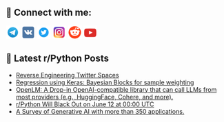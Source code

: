 ## 🔎 Connect with me:
[<img src="https://github.com/bullbesh/bullbesh/blob/main/images/Telegram.png" width="32" height="32" />](https://t.me/bullbesh)
[<img src="https://github.com/bullbesh/bullbesh/blob/main/images/VK.png" width="32" height="32" />](https://vk.com/bullbesh)
[<img src="https://github.com/bullbesh/bullbesh/blob/main/images/Twitter.png" width="32" height="32" />](https://twitter.com/bullbesh1)
[<img src="https://github.com/bullbesh/bullbesh/blob/main/images/Instagram.png" width="32" height="32" />](https://www.instagram.com/bullbesh)
[<img src="https://github.com/bullbesh/bullbesh/blob/main/images/Reddit.png" width="32" height="32" />](https://www.reddit.com/user/bullbesh)
[<img src="https://github.com/bullbesh/bullbesh/blob/main/images/YouTube.png" width="32" height="32" />](https://www.youtube.com/channel/UCtfjRs6uzgq5mfm8S06WTcg)

## 📕 Latest r/Python Posts
<!-- BLOG-POST-LIST:START -->
- [Reverse Engineering Twitter Spaces](https://www.reddit.com/r/Python/comments/1472twy/reverse_engineering_twitter_spaces/)
- [Regression using Keras: Bayesian Blocks for sample weighting](https://www.reddit.com/r/Python/comments/1471j26/regression_using_keras_bayesian_blocks_for_sample/)
- [OpenLM: A Drop-in OpenAI-compatible library that can call LLMs from most providers &lpar;e.g., HuggingFace, Cohere, and more&rpar;.](https://www.reddit.com/r/Python/comments/1470dbx/openlm_a_dropin_openaicompatible_library_that_can/)
- [r/Python Will Black Out on June 12 at 00:00 UTC](https://www.reddit.com/r/Python/comments/146zye6/rpython_will_black_out_on_june_12_at_0000_utc/)
- [A Survey of Generative AI with more than 350 applications.](https://www.reddit.com/r/Python/comments/146z5sc/a_survey_of_generative_ai_with_more_than_350/)
<!-- BLOG-POST-LIST:END -->
